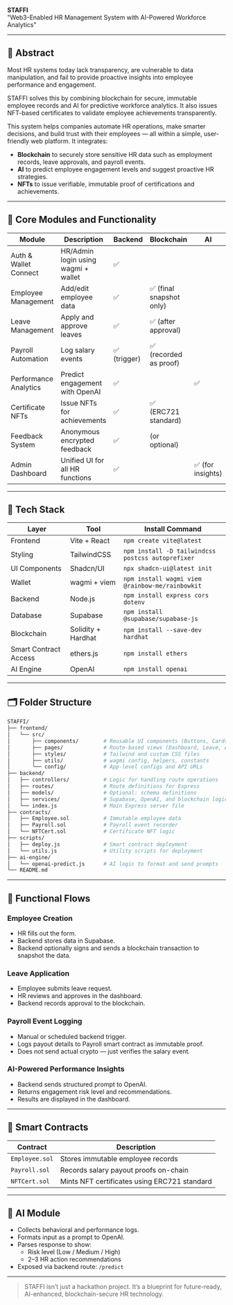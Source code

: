 **STAFFI**\
"Web3-Enabled HR Management System with AI-Powered Workforce Analytics"

---

## 🎯 Abstract

Most HR systems today lack transparency, are vulnerable to data manipulation, and fail to provide proactive insights into employee performance and engagement.

STAFFI solves this by combining blockchain for secure, immutable employee records and AI for predictive workforce analytics. It also issues NFT-based certificates to validate employee achievements transparently.

This system helps companies automate HR operations, make smarter decisions, and build trust with their employees — all within a simple, user-friendly web platform.
It integrates:

- **Blockchain** to securely store sensitive HR data such as employment records, leave approvals, and payroll events.
- **AI** to predict employee engagement levels and suggest proactive HR strategies.
- **NFTs** to issue verifiable, immutable proof of certifications and achievements.

---

## 🧠 Core Modules and Functionality

| Module                | Description                         | Backend     | Blockchain              | AI               |
| --------------------- | ----------------------------------- | ----------- | ----------------------- | ---------------- |
| Auth & Wallet Connect | HR/Admin login using wagmi + wallet | ✅           |                        |                 |
| Employee Management   | Add/edit employee data              | ✅           | ✅ (final snapshot only) |                 |
| Leave Management      | Apply and approve leaves            | ✅           | ✅ (after approval)      |                 |
| Payroll Automation    | Log salary events                   | ✅ (trigger) | ✅ (recorded as proof)   |                 |
| Performance Analytics | Predict engagement with OpenAI      | ✅           |                        | ✅                |
| Certificate NFTs      | Issue NFTs for achievements         | ✅           | ✅ (ERC721 standard)     |                 |
| Feedback System       | Anonymous encrypted feedback        | ✅           |  (or optional)         |                 |
| Admin Dashboard       | Unified UI for all HR functions     | ✅           |                       | ✅ (for insights) |

---

## 🧱 Tech Stack

| Layer                 | Tool               | Install Command                                   |
| --------------------- | ------------------ | ------------------------------------------------- |
| Frontend              | Vite + React       | `npm create vite@latest`                          |
| Styling               | TailwindCSS        | `npm install -D tailwindcss postcss autoprefixer` |
| UI Components         | Shadcn/UI          | `npx shadcn-ui@latest init`                       |
| Wallet                | wagmi + viem       | `npm install wagmi viem @rainbow-me/rainbowkit`   |
| Backend               | Node.js         | `npm install express cors dotenv`                 |
| Database              | Supabase           | `npm install @supabase/supabase-js`               |
| Blockchain            | Solidity + Hardhat | `npm install --save-dev hardhat`                  |
| Smart Contract Access | ethers.js          | `npm install ethers`                              |
| AI Engine             | OpenAI             | `npm install openai`                              |

---

## 🗂 Folder Structure

```bash
STAFFI/
├── frontend/
│   └── src/
│       ├── components/        # Reusable UI components (Buttons, Cards, etc.)
│       ├── pages/             # Route-based views (Dashboard, Leave, AI, etc.)
│       ├── styles/            # Tailwind and custom CSS files
│       ├── utils/             # wagmi config, helpers, constants
│       └── config/            # App-level configs and API URLs
├── backend/
│   ├── controllers/           # Logic for handling route operations
│   ├── routes/                # Route definitions for Express
│   ├── models/                # Optional: schema definitions
│   ├── services/              # Supabase, OpenAI, and blockchain logic
│   └── index.js               # Main Express server file
├── contracts/
│   ├── Employee.sol           # Immutable employee data
│   ├── Payroll.sol            # Payroll event recorder
│   └── NFTCert.sol            # Certificate NFT logic
├── scripts/
│   ├── deploy.js              # Smart contract deployment
│   └── utils.js               # Utility scripts for deployment
├── ai-engine/
│   └── openai-predict.js      # AI logic to format and send prompts
└── README.md
```

---

## 🔄 Functional Flows

### Employee Creation

- HR fills out the form.
- Backend stores data in Supabase.
- Backend optionally signs and sends a blockchain transaction to snapshot the data.

### Leave Application

- Employee submits leave request.
- HR reviews and approves in the dashboard.
- Backend records approval to the blockchain.

### Payroll Event Logging

- Manual or scheduled backend trigger.
- Logs payout details to Payroll smart contract as immutable proof.
- Does not send actual crypto — just verifies the salary event.

### AI-Powered Performance Insights

- Backend sends structured prompt to OpenAI.
- Returns engagement risk level and recommendations.
- Results are displayed in the dashboard.

---

## 🔐 Smart Contracts

| Contract       | Description                                  |
| -------------- | -------------------------------------------- |
| `Employee.sol` | Stores immutable employee records            |
| `Payroll.sol`  | Records salary payout proofs on-chain        |
| `NFTCert.sol`  | Mints NFT certificates using ERC721 standard |

---

## 🤖 AI Module

- Collects behavioral and performance logs.
- Formats input as a prompt to OpenAI.
- Parses response to show:
  - Risk level (Low / Medium / High)
  - 2–3 HR action recommendations
- Exposed via backend route: `/predict`

---

> STAFFI isn’t just a hackathon project. It’s a blueprint for future-ready, AI-enhanced, blockchain-secure HR technology.
